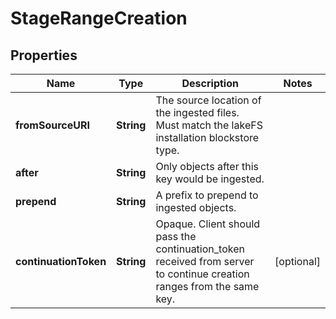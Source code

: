 

# StageRangeCreation


## Properties

| Name | Type | Description | Notes |
|------------ | ------------- | ------------- | -------------|
|**fromSourceURI** | **String** | The source location of the ingested files. Must match the lakeFS installation blockstore type. |  |
|**after** | **String** | Only objects after this key would be ingested. |  |
|**prepend** | **String** | A prefix to prepend to ingested objects. |  |
|**continuationToken** | **String** | Opaque. Client should pass the continuation_token received from server to continue creation ranges from the same key. |  [optional] |



